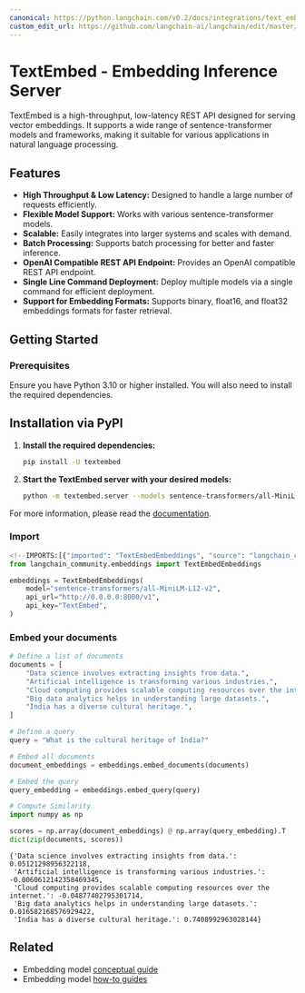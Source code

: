 ```yaml
---
canonical: https://python.langchain.com/v0.2/docs/integrations/text_embedding/textembed/
custom_edit_url: https://github.com/langchain-ai/langchain/edit/master/docs/docs/integrations/text_embedding/textembed.ipynb
---
```


# TextEmbed - Embedding Inference Server

TextEmbed is a high-throughput, low-latency REST API designed for serving vector embeddings. It supports a wide range of sentence-transformer models and frameworks, making it suitable for various applications in natural language processing.

## Features

- **High Throughput & Low Latency:** Designed to handle a large number of requests efficiently.
- **Flexible Model Support:** Works with various sentence-transformer models.
- **Scalable:** Easily integrates into larger systems and scales with demand.
- **Batch Processing:** Supports batch processing for better and faster inference.
- **OpenAI Compatible REST API Endpoint:** Provides an OpenAI compatible REST API endpoint.
- **Single Line Command Deployment:** Deploy multiple models via a single command for efficient deployment.
- **Support for Embedding Formats:** Supports binary, float16, and float32 embeddings formats for faster retrieval.

## Getting Started

### Prerequisites

Ensure you have Python 3.10 or higher installed. You will also need to install the required dependencies.

## Installation via PyPI

1. **Install the required dependencies:**

    ```bash
    pip install -U textembed
    ```

2. **Start the TextEmbed server with your desired models:**

    ```bash
    python -m textembed.server --models sentence-transformers/all-MiniLM-L12-v2 --workers 4 --api-key TextEmbed 
    ```

For more information, please read the [documentation](https://github.com/kevaldekivadiya2415/textembed/blob/main/docs/setup.md).

### Import


```python
<!--IMPORTS:[{"imported": "TextEmbedEmbeddings", "source": "langchain_community.embeddings", "docs": "https://api.python.langchain.com/en/latest/embeddings/langchain_community.embeddings.textembed.TextEmbedEmbeddings.html", "title": "TextEmbed - Embedding Inference Server"}]-->
from langchain_community.embeddings import TextEmbedEmbeddings
```


```python
embeddings = TextEmbedEmbeddings(
    model="sentence-transformers/all-MiniLM-L12-v2",
    api_url="http://0.0.0.0:8000/v1",
    api_key="TextEmbed",
)
```

### Embed your documents


```python
# Define a list of documents
documents = [
    "Data science involves extracting insights from data.",
    "Artificial intelligence is transforming various industries.",
    "Cloud computing provides scalable computing resources over the internet.",
    "Big data analytics helps in understanding large datasets.",
    "India has a diverse cultural heritage.",
]

# Define a query
query = "What is the cultural heritage of India?"
```


```python
# Embed all documents
document_embeddings = embeddings.embed_documents(documents)

# Embed the query
query_embedding = embeddings.embed_query(query)
```


```python
# Compute Similarity
import numpy as np

scores = np.array(document_embeddings) @ np.array(query_embedding).T
dict(zip(documents, scores))
```



```output
{'Data science involves extracting insights from data.': 0.05121298956322118,
 'Artificial intelligence is transforming various industries.': -0.0060612142358469345,
 'Cloud computing provides scalable computing resources over the internet.': -0.04877402795301714,
 'Big data analytics helps in understanding large datasets.': 0.016582168576929422,
 'India has a diverse cultural heritage.': 0.7408992963028144}
```



## Related

- Embedding model [conceptual guide](/docs/concepts/#embedding-models)
- Embedding model [how-to guides](/docs/how_to/#embedding-models)